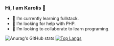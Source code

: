 ### Hi, I am Karolis 👋

- 🌱 I’m currently learning fullstack.
- 🤔 I’m looking for help with PHP.
- 👯 I’m looking to collaborate to learn programing.

![Anurag's GitHub stats](https://github-readme-stats.vercel.app/api?username=mistakeltu&show_icons=true&theme=radical)
[![Top Langs](https://github-readme-stats.vercel.app/api/top-langs/?username=mistakeltu&langs_count=2)](https://github.com/mistakeltu/github-readme-stats)




<!--
**mistakeltu/mistakeltu** is a ✨ _special_ ✨ repository because its `README.md` (this file) appears on your GitHub profile.

Here are some ideas to get you started:

- 🔭 I’m currently working on ...
- 🌱 I’m currently learning ...
- 👯 I’m looking to collaborate on ...
- 🤔 I’m looking for help with ...
- 💬 Ask me about ...
- 📫 How to reach me: ...
- 😄 Pronouns: ...
- ⚡ Fun fact: ...
-->
